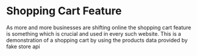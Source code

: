 # Shopping Cart Feature

As more and more businesses are shifting online the shopping cart feature is something which is crucial and used in every such website. This is a demonstration of a shopping cart by using the products data provided by fake store api

